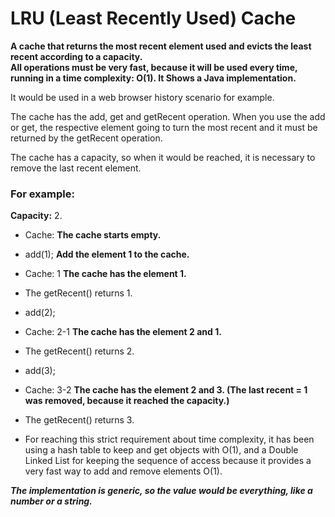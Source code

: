 # LRU (Least Recently Used) Cache

**A cache that returns the most recent element used and evicts the least recent according to a capacity.**  
**All operations must be very fast, because it will be used every time, running in a time complexity: O(1). It Shows a Java implementation.**

It would be used in a web browser history scenario for example.

The cache has the add, get and getRecent operation. When you use the add or get, the respective element going to turn the most recent and it must be returned by the getRecent operation. 

The cache has a capacity, so when it would be reached, it is necessary to remove the last recent element. 

### For example: ### 
  
**Capacity:** 2.  
     
+ Cache: **The cache starts empty.**           
+ add(1); **Add the element 1 to the cache.**   
+ Cache: 1 **The cache has the element 1.**
+ The getRecent() returns 1.   
+ add(2);    
+ Cache: 2-1 **The cache has the element 2 and 1.**
+ The getRecent() returns 2.  
+ add(3);   
+ Cache: 3-2 **The cache has the element 2 and 3. (The last recent = 1 was removed, because it reached the capacity.)**
+ The getRecent() returns 3.  




+ For reaching this strict requirement about time complexity, it has been using a hash table to keep and get objects with O(1), 
and a Double Linked List for keeping the sequence of access because it provides a very fast way to add and remove elements O(1). 

 ***The implementation is generic, so the value would be everything, like a number or a string.***
